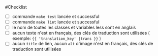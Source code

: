 #Checklist

- [ ] commande `make test` lancée et successful
- [ ] commande `make lint` lancée et successful
- [ ] le nom de toutes les classes et variables less sont en anglais
- [ ] aucun texte n'est en français, des clés de traduction sont utilisées ( exemple: `{{ 'translation_key' |trans }}` )
- [ ] aucun `title` de lien, aucun `alt` d'image n'est en français, des clés de traduction sont utilisées
